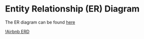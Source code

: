 # Entity Relationship (ER) Diagram

The ER diagram can be found [here](https://dbdiagram.io/d/Airbnb-ERD-674583d2e9daa85acab9abb0)

[!Airbnb ERD](./erd.png)
